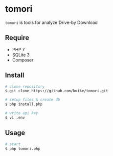 # tomori
```tomori``` is tools for analyze Drive-by Download

## Require
- PHP 7
- SQLite 3
- Composer

## Install
```sh
# clone repository
$ git clone https://github.com/koike/tomori.git

# setup files & create db
$ php install.php

# write api key
$ vi .env
```

## Usage
```sh
# start
$ php tomori.php
```
